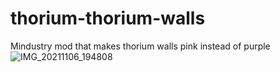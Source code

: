 # thorium-thorium-walls
Mindustry mod that makes thorium walls pink instead of purple
![IMG_20211106_194808](https://user-images.githubusercontent.com/81817551/140609967-92047834-4f0d-4d85-b566-9f7c559effc9.jpg)
